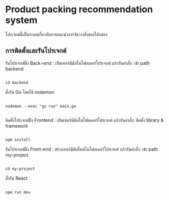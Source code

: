 # Product packing recommendation system

โปรเจกต์นี้เป็นระบบเกี่ยวกับการแนะนำการจัดวางสิ่งของใส่กล่อง
## การติดตั้งและรันโปรเจกต์
รันโปรเจกต์ฝั่ง Back=end :
เปิดเทอร์มินัลในโฟลเดอร์โปรเจกต์ แล้วรันคำสั่ง:
เข้า path backend
```

cd backend

```
สั่งรัน Go โดยใช้ nodemon

```

nodemon --exec "go run" main.go


```

ติดตั้งโปรเจกต์ฝั่ง Frontend :
เปิดเทอร์มินัลในโฟลเดอร์โปรเจกต์ แล้วรันคำสั่ง:
ติดตั้ง library & framework
```

npm install

```

รันโปรเจกต์ฝั่ง Front-end :
สร้างเทอร์มินัลใหม่ในโฟลเดอร์โปรเจกต์ แล้วรันคำสั่ง:
เข้า path my-project
```

cd my-project

```
สั่งรัน React 

```

npm run dev


```

